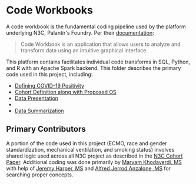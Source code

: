 # Code Workbooks
A code workbook is the fundamental coding pipeline used by the platform underlying N3C, Palantir's Foundry. Per their [documentation](https://unite.nih.gov/workspace/documentation/product/code-workbook/overview):

>Code Workbook is an application that allows users to analyze and transform data using an intuitive graphical interface.

This platform contains facilitates individual code transforms in SQL, Python, and R with an Apache Spark backend. This folder describes the primary code used in this project, including: 

 - [Defining COVID-19 Positivity](https://github.com/National-COVID-Cohort-Collaborative/CS-Rural-Health/tree/main/rural-mortality-and-hospitalization/code-workbook/Get-COVID-Positive-Patients)
 - [Cohort Definition along with Proposed OS](https://github.com/National-COVID-Cohort-Collaborative/CS-Rural-Health/tree/main/ordinal-scale/code-workbook/Adjusted_OS)
 - [Data Presentation](https://github.com/National-COVID-Cohort-Collaborative/CS-Rural-Health/tree/main/ordinal-scale/code-workbook/Transitional_Probabilities)
 - 
 - [Data Summarization](https://github.com/National-COVID-Cohort-Collaborative/CS-Rural-Health/tree/main/ordinal-scale/code-workbook/Summary_Tables)

## Primary Contributors
A portion of the code used in this project (ECMO, race and gender standardization, mechanical ventilation, and smoking status) involves shared logic used across all N3C project as described in the [N3C Cohort Paper](https://www.medrxiv.org/content/10.1101/2021.01.12.21249511v3.full-text). Additional coding was done primarily by 
[Maryam Khodaverdi, MS](https://directory.hsc.wvu.edu/Profile/61365) with help of [Jeremy Harper, MS](https://owlhealthworks.com/) and [Alfred Jerrod Anzalone, MS](https://www.unmc.edu/bmi/current-students/student-bios/anzalone-jerrod-bio.html) for searching proper concepts.
